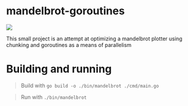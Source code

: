 # mandelbrot-goroutines

![](./test.png)

This small project is an attempt at optimizing a mandelbrot plotter using chunking and goroutines as a means of parallelism

# Building and running

> Build with `go build -o ./bin/mandelbrot ./cmd/main.go`

> Run with `./bin/mandelbrot`
